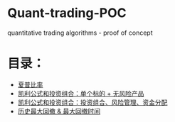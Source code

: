 # Quant-trading-POC
quantitative trading algorithms - proof of concept

# 目录：

- [夏普比率](/rolling_sharpe_ratio.ipynb)
- [凯利公式和投资组合：单个标的 + 无风险产品](/kelly_optimal_leverage.ipynb)
- [凯利公式和投资组合：投资组合、风险管理、资金分配](/kelly_portfolio_allocation.ipynb)
- [历史最大回撤 & 最大回撤时间](/max_drawdown_and_duration.ipynb)
